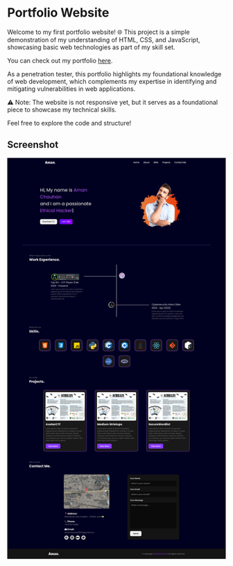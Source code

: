 # Portfolio Website

Welcome to my first portfolio website! 🌐 This project is a simple demonstration of my understanding of HTML, CSS, and JavaScript, showcasing basic web technologies as part of my skill set.

You can check out my portfolio <a href="https://amanchauhan47.github.io/Portfolio_site" target="_blank">here</a>.

As a penetration tester, this portfolio highlights my foundational knowledge of web development, which complements my expertise in identifying and mitigating vulnerabilities in web applications.

⚠️ Note: The website is not responsive yet, but it serves as a foundational piece to showcase my technical skills.

Feel free to explore the code and structure!

## Screenshot
<p align="center">
  <img src="screenshot.png" />
</p>
